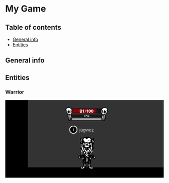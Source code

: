 # My Game

## Table of contents
* [General info](#general-info)
* [Entities](#entities)

## General info
	
## Entities
### Warrior
![example2](./images/warrior.gif)


